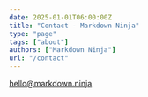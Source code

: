 ```yaml
---
date: 2025-01-01T06:00:00Z
title: "Contact - Markdown Ninja"
type: "page"
tags: ["about"]
authors: ["Markdown Ninja"]
url: "/contact"
---
```


<a href="mailto:hello@markdown.ninja">hello@markdown.ninja</a>
